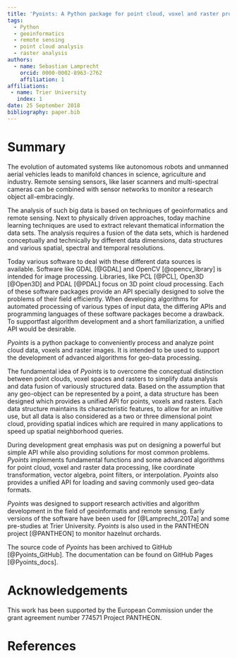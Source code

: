 ```yaml
---
title: 'Pyoints: A Python package for point cloud, voxel and raster processing.'
tags:
  - Python
  - geoinformatics
  - remote sensing
  - point cloud analysis
  - raster analysis
authors:
  - name: Sebastian Lamprecht
    orcid: 0000-0002-8963-2762
    affiliation: 1
affiliations:
 - name: Trier University
   index: 1
date: 25 September 2018
bibliography: paper.bib
---
```



# Summary

The evolution of automated systems like autonomous robots and unmanned aerial
vehicles leads to manifold chances in science, agriculture and industry.
Remote sensing sensors, like laser scanners and multi-spectral cameras can be
combined with sensor networks to monitor a research object all-embracingly.

The analysis of such big data is based on techniques of geoinformatics and
remote sensing. Next to physically driven approaches, today machine learning
techniques are used to extract relevant thematical information the data sets.
The analysis requires a fusion of the data sets, which is hardened conceptually
and technically by different data dimensions, data structures and various
spatial, spectral and temporal resolutions.

Today various software to deal with these different data sources is available.
Software like GDAL [@GDAL] and OpenCV [@opencv_library] is intended for image
processing. Libraries, like PCL [@PCL], Open3D [@Open3D] and PDAL [@PDAL] focus
on 3D point cloud processing. Each of these software packages provide an API
specially designed to solve the problems of their field efficiently. When
developing algorithms for automated processing of various types of input data,
the differing APIs and programming languages of these software packages become
a drawback. To supportfast  algorithm development and a short familiarization,
a unified API would be desirable.

*Pyoints* is a python package to conveniently process and analyze point
cloud data, voxels and raster images. It is intended to be used to support
the development of advanced algorithms for geo-data processing.

The fundamental idea of *Pyoints* is to overcome the conceptual distinction
between point clouds, voxel spaces and rasters to simplify data analysis
and data fusion of variously structured data. Based on the assumption that any
geo-object can be represented by a point, a data structure has been designed
which provides a unified API for points, voxels and rasters. Each data
structure maintains its characteristic features, to allow for an intuitive use,
but all data is also considered as a two or three dimensional point cloud,
providing spatial indices which are required in many applications to speed up
spatial neighborhood queries.

During development great emphasis was put on designing a powerful but simple
API while also providing solutions for most common problems. *Pyoints*
implements fundamental functions and some advanced algorithms for point cloud,
voxel and raster data processing, like coordinate transformation, vector
algebra, point filters, or interpolation. *Pyoints* also provides a unified
API for loading and saving commonly used geo-data formats.

*Pyoints* was designed to support research activities and algorithm
development in the field of geoinformatis and remote sensing. Early versions of
the software have been used for [@Lamprecht_2017a] and some pre-studies at
Trier University. *Pyoints* is also used in the PANTHEON project [@PANTHEON] to
monitor hazelnut orchards.

The source code of *Pyoints* has been archived to GitHub [@Pyoints_GitHub]. The
documentation can be found on GitHub Pages [@Pyoints_docs].


# Acknowledgements

This work has been supported by the European Commission under the grant
agreement number 774571 Project PANTHEON.


# References
